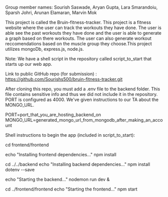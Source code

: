 Group member names: Sourish Saswade, Aryan Gupta, Lara Smarandoiu, Sparsh Johri, Arunan Elamaran, Marvin Mok

This project is called the Bruin-fitness-tracker. This project is a fitness website where the user can track the workouts they have done. The user is able see the past workouts they have done and the user is able to generate a graph based on there workouts. The user can also generate workout reccomendations based on the muscle group they choose.This project utilizes mongoDb, express.js, node.js. 


Note: We have a shell script in the repository called script_to_start that starts up our web app.

Link to public GitHub repo (for submission) : https://github.com/Sourishs500/bruin-fitness-tracker.git

After cloning this repo, you must add a .env file to the backend folder. This file contains sensitive info and thus we did not include it in the repository. PORT is configured as 4000. We've given instructions to our TA about the MONGO_URL.

PORT=port_that_you_are_hosting_backend_on
MONGO_URL=generated_mongo_url_from_mongodb_after_making_an_account


Shell instructions to begin the app (included in script_to_start):

cd frontend/frontend

echo "Installing frontend dependencies..."
npm install

cd ../../backend
echo "Installing backend dependencies..."
npm install dotenv --save

echo "Starting the backend..."
nodemon run dev &

cd ../frontend/frontend
echo "Starting the frontend..."
npm start


